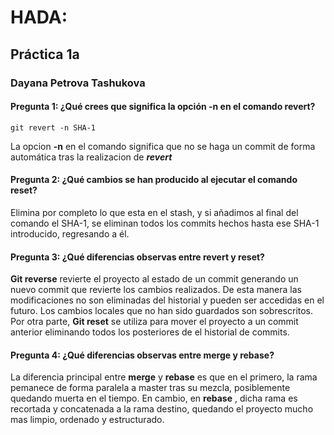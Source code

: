 # HADA:
## Práctica 1a
### Dayana Petrova Tashukova
#### Pregunta 1: ¿Qué crees que significa la opción -n en el comando revert?

```console
git revert -n SHA-1
```
La opcion **-n** en el comando significa que no se haga un commit de forma automática tras la realizacion de ***revert***

#### Pregunta 2: ¿Qué cambios se han producido al ejecutar el comando reset?
Elimina por completo lo que esta en el stash, y si añadimos al final del comando el SHA-1, se eliminan todos los commits hechos hasta ese SHA-1 introducido, regresando a él.
#### Pregunta 3: ¿Qué diferencias observas entre revert y reset?
**Git reverse** revierte el proyecto al estado de un commit generando un nuevo commit que revierte los cambios realizados. De esta manera las modificaciones no son eliminadas del historial y pueden ser accedidas en el futuro. Los cambios locales que no han sido guardados son sobrescritos.
Por otra parte, **Git reset** se utiliza para mover el proyecto a un commit anterior eliminando todos los posteriores de el historial de commits.
#### Pregunta 4: ¿Qué diferencias observas entre merge y rebase?
La diferencia principal entre **merge** y **rebase** es que en el primero, la rama pemanece de forma paralela a master tras su mezcla, posiblemente quedando muerta en el tiempo. En cambio, en **rebase** , dicha rama es recortada y concatenada a la rama destino, quedando el proyecto mucho mas limpio, ordenado y estructurado.


